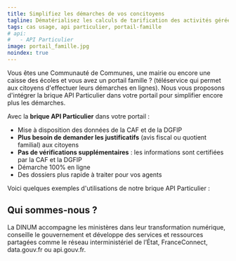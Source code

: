 ```yaml
---
title: Simplifiez les démarches de vos concitoyens
tagline: Dématérialisez les calculs de tarification des activités gérées pas votre ville via votre portail famille.
tags: cas usage, api particulier, portail-famille
# api:
#   - API Particulier
image: portail_famille.jpg
noindex: true
---
```


Vous êtes une Communauté de Communes, une mairie ou encore une caisse des écoles et vous avez un portail famille ? (téléservice qui permet aux citoyens d'effectuer leurs démarches en lignes). Nous vous proposons d'intégrer la brique API Particulier dans votre portail pour simplifier encore plus les démarches.

Avec la **brique API Particulier** dans votre portail :

- Mise à disposition des données de la CAF et de la DGFIP
- **Plus besoin de demander les justificatifs** (avis fiscal ou quotient familial) aux citoyens
- **Pas de vérifications supplémentaires** : les informations sont certifiées par la CAF et la DGFIP
- Démarche 100% en ligne
- Des dossiers plus rapide à traiter pour vos agents

Voici quelques exemples d'utilisations de notre brique API Particulier :

<Grid>
  <RichLink title="Tarifs de la restauration scolaire" href="/guides/portail-famille-tarif-restauration-scolaire" image="/images/guides/cantine.jpg"/>
  <RichLink title="Tarifs des activités périscolaires et municipales" href="/guides/portail-famille-tarif-activite-periscolaire" image="/images/guides/ecole.jpeg"/>
  <RichLink title="Dématérialisation des inscriptions à la crèche, à la garderie ..." href="/guides/portail-famille-petite-enfance" image="/images/guides/garderie.jpg"/>
  <RichLink title="Pass Famille" href="/guides/portail-famille-pass-famille" image="/images/guides/famille.jpg"/>
</Grid>

## Qui sommes-nous ?

La DINUM accompagne les ministères dans leur transformation numérique, conseille le gouvernement et développe des services et ressources partagées comme le réseau interministériel de l’État, FranceConnect, data.gouv.fr ou api.gouv.fr.

<ContactUs title="Vous avez une idée d'activité que vous souhaitez dématérialiser ?" btnLabel="Contactez nous"/>

